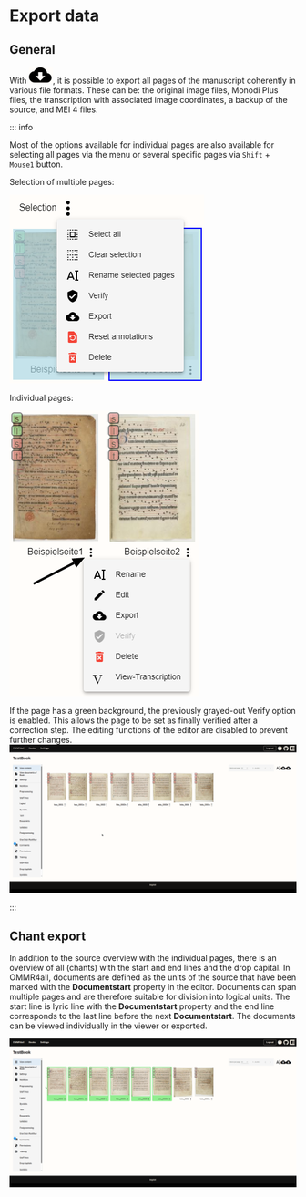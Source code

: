 # Export data


## General

With ![Login](../../images/various/download.png), it is possible to export all pages of the manuscript coherently in various file formats. These can be: the original image files, Monodi Plus files, the transcription with associated image coordinates, a backup of the source, and MEI 4 files.

::: info

Most of the options available for individual pages are also available for selecting all pages via the menu or several specific pages via ``Shift`` + ``Mouse1`` button.

Selection of multiple pages:

![Login](../../images/various/book_options.png)

Individual pages:

![Login](../../images/various/book_options2.png)

If the page has a green background, the previously grayed-out Verify option is enabled. This allows the page to be set as finally verified after a correction step. The editing functions of the editor are disabled to prevent further changes.
![chants](../../images/workflow/Output.gif)

:::

## Chant export

In addition to the source overview with the individual pages, there is an overview of all (chants) with the start and end lines and the drop capital. In OMMR4all, documents are defined as the units of the source that have been marked with the **Documentstart** property in the editor. Documents can span multiple pages and are therefore suitable for division into logical units. The start line is lyric line with the **Documentstart** property and the end line corresponds to the last line before the next **Documentstart**.
The documents can be viewed individually in the viewer or exported.

![chants](../../images/workflow/chants.gif)
